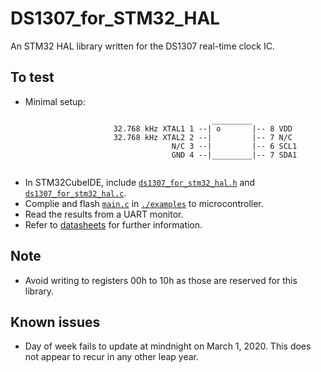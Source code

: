 # DS1307_for_STM32_HAL
An STM32 HAL library written for the DS1307 real-time clock IC.

## To test
* Minimal setup:
```
                                             _________
                       32.768 kHz XTAL1 1 --| o       |-- 8 VDD
                       32.768 kHz XTAL2 2 --|         |-- 7 N/C
                                    N/C 3 --|         |-- 6 SCL1
                                    GND 4 --|_________|-- 7 SDA1
 
 ```
* In STM32CubeIDE, include [`ds1307_for_stm32_hal.h`](./ds1307_for_stm32_hal.h) and [`ds1307_for_stm32_hal.c`](./ds1307_for_stm32_hal.c).
* Complie and flash [`main.c`](./examples/main.c) in [`./examples`](./examples) to microcontroller.
* Read the results from a UART monitor.
* Refer to [datasheets](https://www.maximintegrated.com/en/products/analog/real-time-clocks/DS1307.html) for further information.

## Note
* Avoid writing to registers 00h to 10h as those are reserved for this library.

## Known issues
* Day of week fails to update at mindnight on March 1, 2020. This does not appear to recur in any other leap year.
